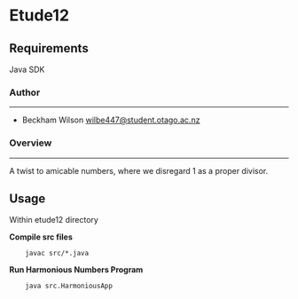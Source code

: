 # Etude12


## Requirements
Java SDK 

### Author
---
* Beckham Wilson wilbe447@student.otago.ac.nz

### Overview
---
A twist to amicable numbers, where we disregard 1 as a proper divisor. 



## Usage
Within etude12 directory 

**Compile src files**
```
    javac src/*.java

```

**Run Harmonious Numbers Program**
```
    java src.HarmoniousApp
```